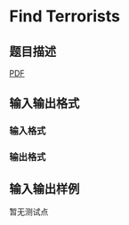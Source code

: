 # Find Terrorists

## 题目描述

[problemUrl]: https://uva.onlinejudge.org/index.php?option=com_onlinejudge&Itemid=8&category=247&page=show_problem&problem=3687

[PDF](https://uva.onlinejudge.org/external/12/p1246.pdf)

## 输入输出格式

### 输入格式

### 输出格式

## 输入输出样例

暂无测试点

